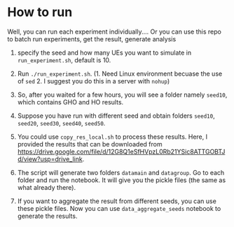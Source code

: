 # How to run

Well, you can run each experiment individually....
Or you can use this repo to batch run experiments, get the result, generate analysis

1. specify the seed and how many UEs you want to simulate in `run_experiment.sh`, default is 10.
  
2. Run `./run_experiment.sh`. (1. Need Linux environment becuase the use of `sed` 2. I suggest you do this in a server with `nohup`) 

3. So, after you waited for a few hours, you will see a folder namely `seed10`, which contains GHO and HO results.

4. Suppose you have run with different seed and obtain folders `seed10`, `seed20`, `seed30`, `seed40`, `seed50`.

5. You could use `copy_res_local.sh`  to process these results. Here, I provided the results that can be downloaded from https://drive.google.com/file/d/12G8Q1eSfHVpzL0Rb21YSic8ATTGOBTJd/view?usp=drive_link.

6. The script will generate two folders `datamain` and `datagroup`. Go to each folder and run the notebook. It will give you the pickle files (the same as what already there).

7. If you want to aggregate the result from different seeds, you can use these pickle files. Now you can use `data_aggregate_seeds` notebook to generate the results.
